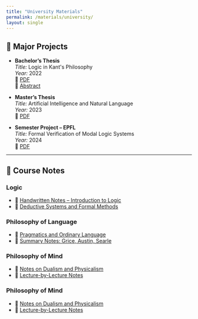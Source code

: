 ```yaml
---
title: "University Materials"
permalink: /materials/university/
layout: single
---
```


## 📄 Major Projects

- **Bachelor’s Thesis**  
  *Title:* Logic in Kant's Philosophy  
  *Year:* 2022  
  📎 <a href="/assets/pdf/bachelor-thesis.pdf" target="_blank" rel="noopener noreferrer">PDF</a>  
  📄 <a href="/assets/pdf/bachelor-abstract.pdf" target="_blank" rel="noopener noreferrer">Abstract</a>

- **Master’s Thesis**  
  *Title:* Artificial Intelligence and Natural Language  
  *Year:* 2023  
  📎 <a href="/assets/pdf/masters-thesis.pdf" target="_blank" rel="noopener noreferrer">PDF</a>

- **Semester Project – EPFL**  
  *Title:* Formal Verification of Modal Logic Systems  
  *Year:* 2024  
  📎 <a href="/assets/pdf/epfl-semester-project.pdf" target="_blank" rel="noopener noreferrer">PDF</a>

---

## 📝 Course Notes

### Logic

- 📄 <a href="/assets/notes/logic-intro-handwritten.pdf" target="_blank" rel="noopener noreferrer">Handwritten Notes – Introduction to Logic</a>
- 📄 <a href="/assets/notes/formal-methods.pdf" target="_blank" rel="noopener noreferrer">Deductive Systems and Formal Methods</a>

### Philosophy of Language

- 📄 <a href="/assets/notes/pragmatics.pdf" target="_blank" rel="noopener noreferrer">Pragmatics and Ordinary Language</a>
- 📄 <a href="/assets/notes/grice-austin-searle.pdf" target="_blank" rel="noopener noreferrer">Summary Notes: Grice, Austin, Searle</a>

### Philosophy of Mind

- 📄 <a href="/assets/notes/dualism-vs-physicalism.pdf" target="_blank" rel="noopener noreferrer">Notes on Dualism and Physicalism</a>
- 📄 <a href="/assets/notes/mind-lectures.pdf" target="_blank" rel="noopener noreferrer">Lecture-by-Lecture Notes</a>


### Philosophy of Mind

- 📄 [Notes on Dualism and Physicalism](link)
- 📄 [Lecture-by-Lecture Notes](link)


